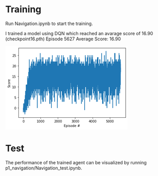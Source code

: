[//]: # (Image References)

[image1]: https://user-images.githubusercontent.com/10624937/42135619-d90f2f28-7d12-11e8-8823-82b970a54d7e.gif "Trained Agent"


# Training
Run Navigation.ipynb to start the training. 

I trained a model using DQN which reached an avarage score of 16.90 (checkpoint16.pth)
Episode 5627	Average Score: 16.90

![alt text](image.png)

# Test

The performance of the trained agent can be visualized by running p1_navigation/Navigation_test.ipynb.
